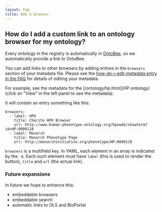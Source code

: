 ```yaml
---
layout: faq
title: Add a browser
---
```


## How do I add a custom link to an ontology browser for my ontology?

Every ontology in the registry is automatically in [OntoBee](https://ontobee.org), so we
automatically provide a link to OntoBee.

You can add links to other browsers by adding entires in the
`browsers` section of your metadata file. Please see the
[how-do-i-edit-metadata entry in the FAQ](how-do-i-edit-metadata.html)
for details of editing your metadata.

For example, see the metadata for the [/ontology/hp.html](HP
ontology) (click on "View" in the left panel to see the metadata).

It will contain an entry something like this:

```
browsers:
  - label: HPO
    title: Charite HPO Browser
    url: http://www.human-phenotype-ontology.org/hpoweb/showterm?id=HP:0000118
  - label: Monarch
    title: Monarch Phenotype Page
    url: http://monarchinitiative.org/phenotype/HP:0000118
```

`browsers` is a multifield key. In YAML, each element in an array is
indicated by the `-`s. Each such element must have `label` (this is
used to render the button), `title` and `url` (the actual link).

### Future expansions

In future we hope to enhance this:

- embeddable browsers
- embeddable search
- automatic links to OLS and BioPortal
